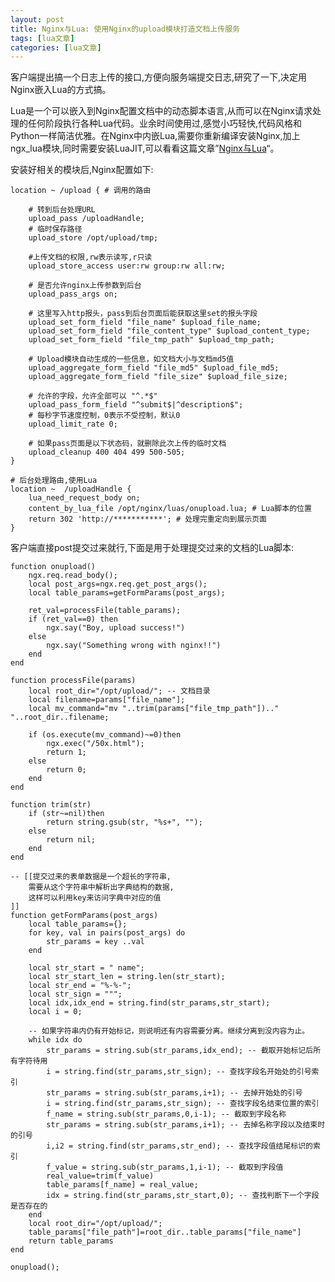 ```yaml
---
layout: post
title: Nginx与Lua: 使用Nginx的upload模块打造文档上传服务 
tags: [lua文章]
categories: [lua文章]
---
```

客户端提出搞一个日志上传的接口,方便向服务端提交日志,研究了一下,决定用Nginx嵌入Lua的方式搞。

Lua是一个可以嵌入到Nginx配置文档中的动态脚本语言,从而可以在Nginx请求处理的任何阶段执行各种Lua代码。业余时间使用过,感觉小巧轻快,代码风格和Python一样简洁优雅。在Nginx中内嵌Lua,需要你重新编译安装Nginx,加上ngx_lua模块,同时需要安装LuaJIT,可以看看这篇文章”[Nginx与Lua](http://huoding.com/2012/08/31/156)“。

安装好相关的模块后,Nginx配置如下:

    
    
    location ~ /upload { # 调用的路由
    
        # 转到后台处理URL 
        upload_pass /uploadHandle;
        # 临时保存路径
        upload_store /opt/upload/tmp;
    
        #上传文档的权限,rw表示读写,r只读
        upload_store_access user:rw group:rw all:rw;
    
        # 是否允许nginx上传参数到后台
        upload_pass_args on;
    
        # 这里写入http报头，pass到后台页面后能获取这里set的报头字段
        upload_set_form_field "file_name" $upload_file_name;
        upload_set_form_field "file_content_type" $upload_content_type;
        upload_set_form_field "file_tmp_path" $upload_tmp_path;
    
        # Upload模块自动生成的一些信息，如文档大小与文档md5值
        upload_aggregate_form_field "file_md5" $upload_file_md5;
        upload_aggregate_form_field "file_size" $upload_file_size;
    
        # 允许的字段，允许全部可以 "^.*$"
        upload_pass_form_field "^submit$|^description$";
        # 每秒字节速度控制，0表示不受控制，默认0 
        upload_limit_rate 0;
    
        # 如果pass页面是以下状态码，就删除此次上传的临时文档
        upload_cleanup 400 404 499 500-505;
    }
    
    # 后台处理路由,使用Lua
    location ~  /uploadHandle {
        lua_need_request_body on; 
        content_by_lua_file /opt/nginx/luas/onupload.lua; # Lua脚本的位置
        return 302 'http://***********'; # 处理完重定向到展示页面
    }   
    

客户端直接post提交过来就行,下面是用于处理提交过来的文档的Lua脚本:

    
    
    function onupload()
        ngx.req.read_body();
        local post_args=ngx.req.get_post_args();
        local table_params=getFormParams(post_args);
    
        ret_val=processFile(table_params);
        if (ret_val==0) then
            ngx.say("Boy, upload success!")
        else
            ngx.say("Something wrong with nginx!!")
        end
    end
    
    function processFile(params)
        local root_dir="/opt/upload/"; -- 文档目录
        local filename=params["file_name"];
        local mv_command="mv "..trim(params["file_tmp_path"]).." "..root_dir..filename;
    
        if (os.execute(mv_command)~=0)then
            ngx.exec("/50x.html");
            return 1;
        else
            return 0;
        end
    end
    
    function trim(str)
        if (str~=nil)then
            return string.gsub(str, "%s+", "");
        else
            return nil;
        end
    end
    
    -- [[提交过来的表单数据是一个超长的字符串,
        需要从这个字符串中解析出字典结构的数据,
        这样可以利用key来访问字典中对应的值
    ]]
    function getFormParams(post_args)
        local table_params={};
        for key, val in pairs(post_args) do
            str_params = key ..val
        end
    
        local str_start = " name";  
        local str_start_len = string.len(str_start);  
        local str_end = "%-%-";  
        local str_sign = """;  
        local idx,idx_end = string.find(str_params,str_start);  
        local i = 0;  
    
        -- 如果字符串内仍有开始标记，则说明还有内容需要分离。继续分离到没内容为止。  
        while idx do  
            str_params = string.sub(str_params,idx_end); -- 截取开始标记后所有字符待用  
            i = string.find(str_params,str_sign); -- 查找字段名开始处的引号索引  
            str_params = string.sub(str_params,i+1); -- 去掉开始处的引号  
            i = string.find(str_params,str_sign); -- 查找字段名结束位置的索引  
            f_name = string.sub(str_params,0,i-1); -- 截取到字段名称                                          
            str_params = string.sub(str_params,i+1); -- 去掉名称字段以及结束时的引号  
            i,i2 = string.find(str_params,str_end); -- 查找字段值结尾标识的索引  
            f_value = string.sub(str_params,1,i-1); -- 截取到字段值  
            real_value=trim(f_value)
            table_params[f_name] = real_value;  
            idx = string.find(str_params,str_start,0); -- 查找判断下一个字段是否存在的  
        end
        local root_dir="/opt/upload/";
        table_params["file_path"]=root_dir..table_params["file_name"]
        return table_params
    end
    
    onupload();